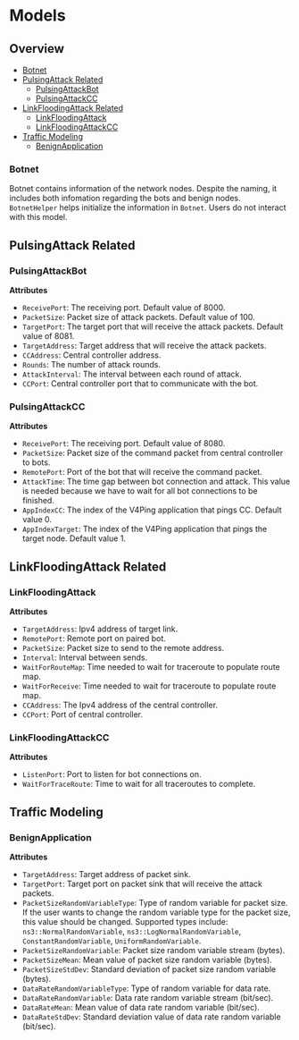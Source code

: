 # Models

## Overview

-   [Botnet](#botnet)
-   [PulsingAttack Related](#pulsingattack)
    -   [PulsingAttackBot](#pulsingattackbot)
    -   [PulsingAttackCC](#pulsingattackcc)
-   [LinkFloodingAttack Related](#linkfloodingattack-related)
    -   [LinkFloodingAttack](#linkfloodingattack)
    -   [LinkFloodingAttackCC](#linkfloodingattackcc)
-   [Traffic Modeling](#traffic-modeling)
    -   [BenignApplication](#benignapplication)

### Botnet

Botnet contains information of the network nodes. Despite the naming, it includes both infomation regarding the bots and benign nodes. `BotnetHelper` helps initialize the information in `Botnet`. Users do not interact with this model.

## PulsingAttack Related

### PulsingAttackBot

**Attributes**

-   `ReceivePort`: The receiving port. Default value of 8000.
-   `PacketSize`: Packet size of attack packets. Default value of 100.
-   `TargetPort`: The target port that will receive the attack packets. Default value of
    8081.
-   `TargetAddress`: Target address that will receive the attack packets.
-   `CCAddress`: Central controller address.
-   `Rounds`: The number of attack rounds.
-   `AttackInterval`: The interval between each round of attack.
-   `CCPort`: Central controller port that to communicate with the bot.

### PulsingAttackCC

**Attributes**

-   `ReceivePort`: The receiving port. Default value of 8080.
-   `PacketSize`: Packet size of the command packet from central controller to bots.
-   `RemotePort`: Port of the bot that will receive the command packet.
-   `AttackTime`: The time gap between bot connection and attack. This value is needed
    because we have to wait for all bot connections to be finished.
-   `AppIndexCC`: The index of the V4Ping application that pings CC. Default value 0.
-   `AppIndexTarget`: The index of the V4Ping application that pings the target node. Default value 1.

## LinkFloodingAttack Related

### LinkFloodingAttack

**Attributes**

-   `TargetAddress`: Ipv4 address of target link.
-   `RemotePort`: Remote port on paired bot.
-   `PacketSize`: Packet size to send to the remote address.
-   `Interval`: Interval between sends.
-   `WaitForRouteMap`: Time needed to wait for traceroute to populate route map.
-   `WaitForReceive`: Time needed to wait for traceroute to populate route map.
-   `CCAddress`: The Ipv4 address of the central controller.
-   `CCPort`: Port of central controller.

### LinkFloodingAttackCC

**Attributes**

-   `ListenPort`: Port to listen for bot connections on.
-   `WaitForTraceRoute`: Time to wait for all traceroutes to complete.

## Traffic Modeling

### BenignApplication

**Attributes**

-   `TargetAddress`: Target address of packet sink.
-   `TargetPort`: Target port on packet sink that will receive the attack packets.
-   `PacketSizeRandomVariableType`: Type of random variable for packet size. If the user wants to change the random variable type for the packet size, this value should be changed. Supported types include: `ns3::NormalRandomVariable`, `ns3::LogNormalRandomVariable`, `ConstantRandomVariable`, `UniformRandomVariable`.
-   `PacketSizeRandomVariable`: Packet size random variable stream (bytes).
-   `PacketSizeMean`: Mean value of packet size random variable (bytes).
-   `PacketSizeStdDev`: Standard deviation of packet size random variable (bytes).
-   `DataRateRandomVariableType`: Type of random variable for data rate.
-   `DataRateRandomVariable`: Data rate random variable stream (bit/sec).
-   `DataRateMean`: Mean value of data rate random variable (bit/sec).
-   `DataRateStdDev`: Standard deviation value of data rate random variable (bit/sec).
